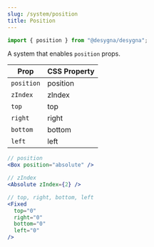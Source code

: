 ```yaml
---
slug: /system/position
title: Position
---
```


```js
import { position } from "@desygna/desygna";
```

A system that enables `position` props.

| Prop       | CSS Property |
| ---------- | ------------ |
| `position` | position     |
| `zIndex`   | zIndex       |
| `top`      | top          |
| `right`    | right        |
| `bottom`   | bottom       |
| `left`     | left         |

```jsx
// position
<Box position="absolute" />

// zIndex
<Absolute zIndex={2} />

// top, right, bottom, left
<Fixed
  top="0"
  right="0"
  bottom="0"
  left="0"
/>
```
